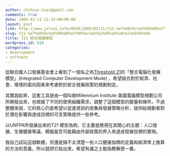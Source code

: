 ```yaml
---
author: chihsun.tsai@gmail.com
comments: true
date: 2005-01-11 11:24:00+00:00
layout: post
link: http://www.jxtsai.info/0928/2005/01/11/t21-%e7%b6%9c%e5%90%88%e7%99%bc%e5%b1%95%e6%a8%a1%e5%9e%8b/
slug: t21-%e7%b6%9c%e5%90%88%e7%99%bc%e5%b1%95%e6%a8%a1%e5%9e%8b
title: T21 綜合發展模型
wordpress_id: 910
categories:
- development
- software
---
```


從聯合國人口發展基金會上看到了一個名之為[Threshold 21](http://www.threshold21.com/index.html)的「整合電腦化發展模型」(Integrated Computer Development Mode) ，希望結合對於經濟、社會、環境的面向因素來考慮對於綜合發展政策的規劃制定。  
  
其實說起來，這套工具是由一個叫做Millennium Institute 美國電腦模型規劃公司所開發出來，也根據了不同的使用組織需求，調整了這個模型的變量和條件。不過整體來說，它的核心仍是希望以促進資訊的收集與發展策略分析，提供給規劃者對於潛在影響與達成目標的可支策略提供一些參考。   
  
以UNFPA所發展出來的T21 模型為例，它主要是應用在其關心的主題：人口發展、生殖健康等議，模擬是否可能藉由外部政策的界入來達成發展目標的實現。  
  
我自己試玩這個軟體，但還是搞不太清楚一些人口健康指標的定義和經濟學上推算的方法和意義，所以就把它貼出來，希望有識之士能指教解惑一番。
